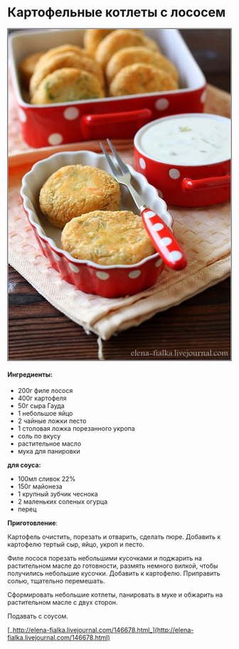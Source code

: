 # Картофельные котлеты с лососем

![](../pics/a7baca40c1754320aae5b6ade894b857.jpg)

#### Ингредиенты:

* 200г филе лосося
* 400г картофеля
* 50г сыра Гауда
* 1 небольшое яйцо
* 2 чайные ложки песто
* 1 столовая ложка порезанного укропа
* соль по вкусу
* растительное масло
* мука для панировки

**для соуса:** 

* 100мл сливок 22%
* 150г майонеза
* 1 крупный зубчик чеснока
* 2 маленьких соленых огурца
* перец

**Приготовление**:

Картофель очистить, порезать и отварить, сделать пюре. Добавить к картофелю тертый сыр, яйцо, укроп и песто. 

Филе лосося порезать небольшими кусочками и поджарить на растительном масле до готовности, размять немного вилкой, чтобы получились небольшие кусочки. Добавить к картофелю. Приправить солью, тщательно перемешать. 

Сформировать небольшие котлеты, панировать в муке и обжарить на растительном масле с двух сторон. 

Подавать с соусом.

[_http://elena-fialka.livejournal.com/146678.html_](http://elena-fialka.livejournal.com/146678.html)

